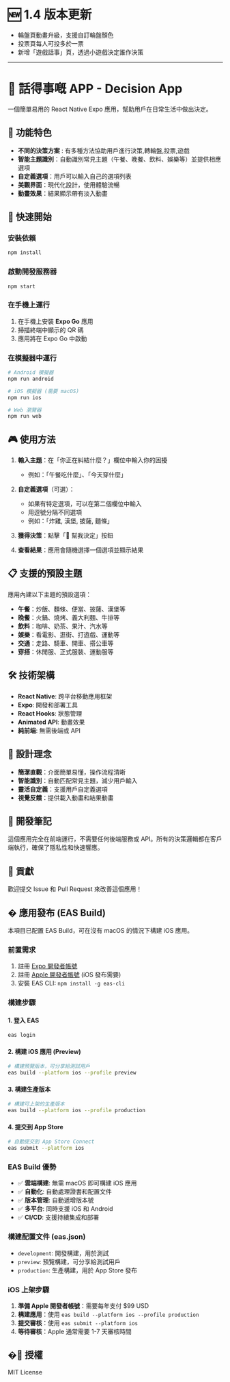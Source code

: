 # 🆕 1.4 版本更新

- 輪盤頁動畫升級，支援自訂輪盤顏色
- 投票頁每人可投多於一票
- 新增「遊戲話事」頁，透過小遊戲決定誰作決策

---

# 🎯 話得事嘅 APP - Decision App

一個簡單易用的 React Native Expo 應用，幫助用戶在日常生活中做出決定。

## 📱 功能特色

- **不同的決策方案** : 有多種方法協助用戶進行決策,轉輪盤,投票,遊戲
- **智能主題識別**：自動識別常見主題（午餐、晚餐、飲料、娛樂等）並提供相應選項
- **自定義選項**：用戶可以輸入自己的選項列表
- **美觀界面**：現代化設計，使用體驗流暢
- **動畫效果**：結果顯示帶有淡入動畫

## 🚀 快速開始

### 安裝依賴

```bash
npm install
```

### 啟動開發服務器

```bash
npm start
```

### 在手機上運行

1. 在手機上安裝 **Expo Go** 應用
2. 掃描終端中顯示的 QR 碼
3. 應用將在 Expo Go 中啟動

### 在模擬器中運行

```bash
# Android 模擬器
npm run android

# iOS 模擬器 (需要 macOS)
npm run ios

# Web 瀏覽器
npm run web
```

## 🎮 使用方法

1. **輸入主題**：在「你正在糾結什麼？」欄位中輸入你的困擾

   - 例如：「午餐吃什麼」、「今天穿什麼」

2. **自定義選項**（可選）：

   - 如果有特定選項，可以在第二個欄位中輸入
   - 用逗號分隔不同選項
   - 例如：「炸雞, 漢堡, 披薩, 麵條」

3. **獲得決策**：點擊「🎲 幫我決定」按鈕

4. **查看結果**：應用會隨機選擇一個選項並顯示結果

## 📋 支援的預設主題

應用內建以下主題的預設選項：

- **午餐**：炒飯、麵條、便當、披薩、漢堡等
- **晚餐**：火鍋、燒烤、義大利麵、牛排等
- **飲料**：咖啡、奶茶、果汁、汽水等
- **娛樂**：看電影、逛街、打遊戲、運動等
- **交通**：走路、騎車、開車、搭公車等
- **穿搭**：休閒服、正式服裝、運動服等

## 🛠 技術架構

- **React Native**: 跨平台移動應用框架
- **Expo**: 開發和部署工具
- **React Hooks**: 狀態管理
- **Animated API**: 動畫效果
- **純前端**: 無需後端或 API

## 🎨 設計理念

- **簡潔直觀**：介面簡單易懂，操作流程清晰
- **智能識別**：自動匹配常見主題，減少用戶輸入
- **靈活自定義**：支援用戶自定義選項
- **視覺反饋**：提供載入動畫和結果動畫

## 📝 開發筆記

這個應用完全在前端運行，不需要任何後端服務或 API。所有的決策邏輯都在客戶端執行，確保了隱私性和快速響應。

## 🤝 貢獻

歡迎提交 Issue 和 Pull Request 來改善這個應用！

## � 應用發布 (EAS Build)

本項目已配置 EAS Build，可在沒有 macOS 的情況下構建 iOS 應用。

### 前置需求

1. 註冊 [Expo 開發者帳號](https://expo.dev/)
2. 註冊 [Apple 開發者帳號](https://developer.apple.com/) (iOS 發布需要)
3. 安裝 EAS CLI: `npm install -g eas-cli`

### 構建步驟

#### 1. 登入 EAS

```bash
eas login
```

#### 2. 構建 iOS 應用 (Preview)

```bash
# 構建預覽版本，可分享給測試用戶
eas build --platform ios --profile preview
```

#### 3. 構建生產版本

```bash
# 構建可上架的生產版本
eas build --platform ios --profile production
```

#### 4. 提交到 App Store

```bash
# 自動提交到 App Store Connect
eas submit --platform ios
```

### EAS Build 優勢

- ✅ **雲端構建**: 無需 macOS 即可構建 iOS 應用
- ✅ **自動化**: 自動處理證書和配置文件
- ✅ **版本管理**: 自動遞增版本號
- ✅ **多平台**: 同時支援 iOS 和 Android
- ✅ **CI/CD**: 支援持續集成和部署

### 構建配置文件 (eas.json)

- `development`: 開發構建，用於測試
- `preview`: 預覽構建，可分享給測試用戶
- `production`: 生產構建，用於 App Store 發布

### iOS 上架步驟

1. **準備 Apple 開發者帳號**：需要每年支付 $99 USD
2. **構建應用**：使用 `eas build --platform ios --profile production`
3. **提交審核**：使用 `eas submit --platform ios`
4. **等待審核**：Apple 通常需要 1-7 天審核時間

## �📄 授權

MIT License
